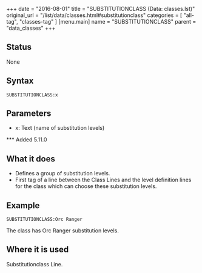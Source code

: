 +++
date = "2016-08-01"
title = "SUBSTITUTIONCLASS (Data: classes.lst)"
original_url = "/list/data/classes.html#substitutionclass"
categories = [ "all-tag", "classes-tag" ]
[menu.main]
    name = "SUBSTITUTIONCLASS"
    parent = "data_classes"
+++

## Status

None

## Syntax

`SUBSTITUTIONCLASS:x`

## Parameters

-   x: Text (name of substitution levels)



<span id="substitutionclass"></span> \*\*\* Added 5.11.0

What it does
------------

-   Defines a group of substitution levels.
-   First tag of a line between the Class Lines and the level definition
    lines for the class which can choose these substitution levels.

Example
-------

`SUBSTITUTIONCLASS:Orc Ranger`

The class has Orc Ranger substitution levels.

Where it is used
----------------

Substitutionclass Line.

